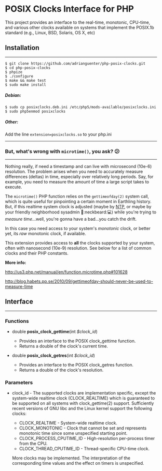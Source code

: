 # POSIX Clocks Interface for PHP

This project provides an interface to the real-time, monotonic, CPU-time,
and various other clocks available on systems that implement the POSIX.1b
standard (e.g., Linux, BSD, Solaris, OS X, etc)


## Installation
-----
~~~
$ git clone https://github.com/adrianguenter/php-posix-clocks.git
$ cd php-posix-clocks
$ phpize
$ ./configure
$ make && make test
$ sudo make install
~~~

##### Debian:
~~~
$ sudo cp posixclocks.deb.ini /etc/php5/mods-available/posixclocks.ini
$ sudo php5enmod posixclocks
~~~

##### Other:
Add the line `extension=posixclocks.so` to your php.ini

-----

### But, what's wrong with `microtime()`, you ask? :confused:
-----

Nothing really, if need a timestamp and can live with microsecond (10e-6)
resolution. The problem arises when you need to accurately measure
differences (deltas) in time, especially over relatively long periods.
Say, for example, you need to measure the amount of time a large script takes
to execute.

The `microtime()` PHP function relies on the `gettimeofday(2)` system call,
which is quite useful for pinpointing a certain moment in Earthling history.
But, if this realtime system clock is adjusted (maybe by [NTP](https://en.wikipedia.org/wiki/Network_Time_Protocol),
or maybe by your friendly neighborhood sysadmin :fu::neckbeard::computer:) while you're trying
to _measure time_...well, you're gonna have a bad...you catch the drift.

In this case you need access to your system's _monotonic_ clock, or better yet,
its _raw_ monotonic clock, if available.

This extension provides access to **all** the clocks supported by your system,
often with nanosecond (10e-9) resolution. See below for a list of common clocks
and their PHP constants.

**More info:**

http://us3.php.net/manual/en/function.microtime.php#101628

http://blog.habets.pp.se/2010/09/gettimeofday-should-never-be-used-to-measure-time


## Interface
-----

### Functions
* double **posix_clock_gettime**(int _$clock_id_)
    - Provides an interface to the POSIX clock_gettime function.
    - Returns a double of the clock's current time.
 
* double **posix_clock_getres**(int _$clock_id_)
    - Provides an interface to the POSIX clock_getres function.
    - Returns a double of the clock's resolution.

### Parameters
* clock_id - 
  The supported clocks are implementation specific, except the system-wide realtime
  clock (CLOCK_REALTIME) which is guaranteed to be supported on all systems with
  clock_gettime(2) support. Sufficiently recent versions of GNU libc and the Linux
  kernel support the following clocks:
  
  * CLOCK_REALTIME - System-wide realtime clock.
  * CLOCK_MONOTONIC - Clock that cannot be set and represents monotonic time since
     some unspecified starting point.
  * CLOCK_PROCESS_CPUTIME_ID - High-resolution per-process timer from the CPU.
  * CLOCK_THREAD_CPUTIME_ID - Thread-specific CPU-time clock.

  More clocks may be implemented. The interpretation of the corresponding time values
  and the effect on timers is unspecified.
  
